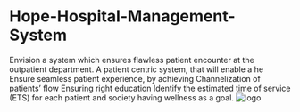 # Hope-Hospital-Management-System
Envision a system which ensures flawless patient encounter at the outpatient department. A patient centric system, that will enable a he Ensure seamless patient experience, by achieving Channelization of patients’ flow Ensuring right education Identify the estimated time of service (ETS) for each patient and society having wellness as a goal.
![logo](https://user-images.githubusercontent.com/38392628/90519650-efe6c600-e185-11ea-9356-8ecb370cb086.png)
